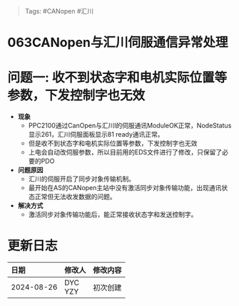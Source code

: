 > Tags: #CANopen #汇川

# 063CANopen与汇川伺服通信异常处理

# 问题一: 收不到状态字和电机实际位置等参数，下发控制字也无效

- **现象**
    - PPC2100通过CanOpen与汇川l的伺服通讯ModuleOK正常，NodeStatus显示261，汇川伺服面板显示81 ready通讯正常。
    - 但是收不到状态字和电机实际位置等参数，下发控制字也无效
    - 上电会自动改伺服参数，所以目前用的EDS文件进行了修改，只保留了必要的PDO
- **问题原因**
    - 汇川的伺服开启了同步对象传输机制。
    - 最开始在AS的CANopen主站中没有激活同步对象传输功能，出现通讯状态正常但无法收发数据的问题。
- **解决方式**
    - 激活同步对象传输功能后，能正常接收状态字和发送控制字。

# 更新日志

| 日期         | 修改人        | 修改内容 |
| :--------- | :--------- | :--- |
| 2024-08-26 | DYC<br>YZY | 初次创建 |
